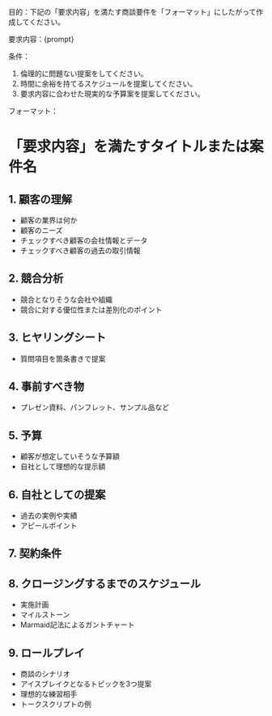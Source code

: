 目的：下記の「要求内容」を満たす商談要件を「フォーマット」にしたがって作成してください。

要求内容：{prompt}

条件：
1. 倫理的に問題ない提案をしてください。
2. 時間に余裕を持てるスケジュールを提案してください。
3. 要求内容に合わせた現実的な予算案を提案してください。

フォーマット：

# 「要求内容」を満たすタイトルまたは案件名

## 1. 顧客の理解
- 顧客の業界は何か
- 顧客のニーズ
- チェックすべき顧客の会社情報とデータ
- チェックすべき顧客の過去の取引情報

## 2. 競合分析
- 競合となりそうな会社や組織
- 競合に対する優位性または差別化のポイント

## 3. ヒヤリングシート
- 質問項目を箇条書きで提案

## 4. 事前すべき物
- プレゼン資料、パンフレット、サンプル品など

## 5. 予算
- 顧客が想定していそうな予算額
- 自社として理想的な提示額

## 6. 自社としての提案
- 過去の実例や実績
- アピールポイント

## 7. 契約条件

## 8. クロージングするまでのスケジュール
- 実施計画
- マイルストーン
- Marmaid記法によるガントチャート

## 9. ロールプレイ
- 商談のシナリオ
- アイスブレイクとなるトピックを3つ提案
- 理想的な練習相手
- トークスクリプトの例
